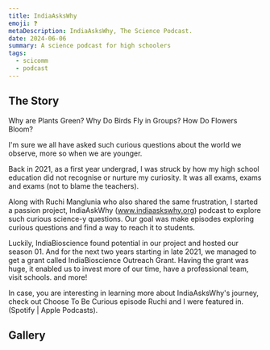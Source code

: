 ```yaml
---
title: IndiaAsksWhy
emoji: ❓
metaDescription: IndiaAsksWhy, The Science Podcast.
date: 2024-06-06
summary: A science podcast for high schoolers
tags:
  - scicomm
  - podcast
---
```

## The Story
Why are Plants Green? Why Do Birds Fly in Groups? How Do Flowers Bloom? 

I'm sure we all have asked such curious questions about the world we observe, more so when we are younger. 

Back in 2021, as a first year undergrad, I was struck by how my high school education did not recognise or nurture my curiosity. It was all exams, exams and exams (not to blame the teachers).

 Along with Ruchi Manglunia who also shared the same frustration, I started a passion project, IndiaAskWhy (www.indiaaskswhy.org) podcast to explore such curious science-y questions. Our goal was make episodes exploring curious questions and find a way to reach it to students.

Luckily, IndiaBioscience found potential in our project and hosted our season 01. And for the next two years starting in late 2021, we managed to get a grant called IndiaBioscience Outreach Grant. Having the grant was huge, it enabled us to invest more of our time, have a professional team, visit schools. and more!

In case, you are interesting in learning more about IndiaAsksWhy's journey, check out Choose To Be Curious episode Ruchi and I were featured in. (Spotify | Apple Podcasts). 

## Gallery